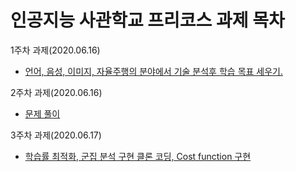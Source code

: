 # 인공지능 사관학교 프리코스 과제 목차

1주차 과제(2020.06.16)
* [언어, 음성, 이미지, 자율주행의 분야에서 기술 분석후 학습 목표 세우기.](https://github.com/morecatle/AIExercise/blob/master/Week1.ipynb)

2주차 과제(2020.06.16)
* [문제 풀이](https://github.com/morecatle/AIExercise/blob/master/Week2.ipynb)

3주차 과제(2020.06.17)
* [학습률 최적화, 군집 분석 구현 클론 코딩, Cost function 구현](https://github.com/morecatle/AIExercise/blob/master/Week3.ipynb)
